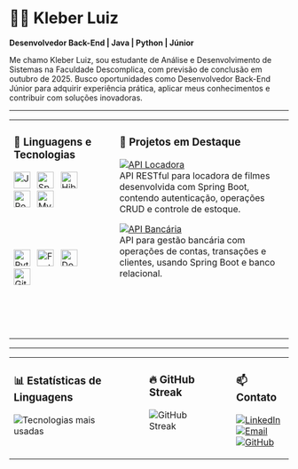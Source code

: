 # 👨‍💻 Kleber Luiz

**Desenvolvedor Back-End | Java | Python | Júnior**

Me chamo Kleber Luiz, sou estudante de Análise e Desenvolvimento de Sistemas na Faculdade Descomplica, com previsão de conclusão em outubro de 2025. Busco oportunidades como Desenvolvedor Back-End Júnior para adquirir experiência prática, aplicar meus conhecimentos e contribuir com soluções inovadoras.

---

<table>
  <tr>
    <td valign="top">

### 🔧 Linguagens e Tecnologias

<!-- Linha 1 -->
<img alt="Java" title="Java" width="30px" src="https://cdn.jsdelivr.net/gh/devicons/devicon@latest/icons/java/java-original.svg" style="margin-right: 8px;" />
<img alt="Spring Boot" title="Spring Boot" width="30px" src="https://cdn.jsdelivr.net/gh/devicons/devicon@latest/icons/spring/spring-original.svg" style="margin-right: 8px;" />
<img alt="Hibernate" title="Hibernate (JPA)" width="30px" src="https://cdn.jsdelivr.net/gh/devicons/devicon@latest/icons/hibernate/hibernate-original.svg" style="margin-right: 8px;" />
<img alt="PostgreSQL" title="PostgreSQL" width="30px" src="https://cdn.jsdelivr.net/gh/devicons/devicon@latest/icons/postgresql/postgresql-original.svg" style="margin-right: 8px;" />
<img alt="MySQL" title="MySQL" width="30px" src="https://cdn.jsdelivr.net/gh/devicons/devicon@latest/icons/mysql/mysql-original.svg" style="margin-right: 8px;" />

<br/><br/>

<!-- Linha 2 -->
<img alt="Python" title="Python" width="30px" src="https://cdn.jsdelivr.net/gh/devicons/devicon@latest/icons/python/python-original.svg" style="margin-right: 8px;" />
<img alt="FastAPI" title="FastAPI" width="30px" src="https://fastapi.tiangolo.com/img/logo-margin/logo-teal.png" style="margin-right: 8px;" />
<img alt="Docker" title="Docker" width="30px" src="https://cdn.jsdelivr.net/gh/devicons/devicon@latest/icons/docker/docker-original.svg" style="margin-right: 8px;" />
<img alt="Git" title="Git" width="30px" src="https://cdn.jsdelivr.net/gh/devicons/devicon@latest/icons/git/git-original.svg" style="margin-right: 8px;" />

<br/><br/><br/>

</td>
<td valign="top" style="padding-left: 40px;">

### 🚀 Projetos em Destaque

[![API Locadora](https://img.shields.io/badge/API_Locadora-Repository-007ACC?style=for-the-badge)](https://github.com/kleberlz17/api_locadora)  
API RESTful para locadora de filmes desenvolvida com Spring Boot, contendo autenticação, operações CRUD e controle de estoque.

[![API Bancária](https://img.shields.io/badge/API_Bancaria-Repository-007ACC?style=for-the-badge)](https://github.com/kleberlz17/api_bancaria)  
API para gestão bancária com operações de contas, transações e clientes, usando Spring Boot e banco relacional.

</td>
  </tr>
</table>

---

<table>
  <tr>
    <td valign="top">

### 📊 Estatísticas de Linguagens

![Tecnologias mais usadas](https://github-readme-stats.vercel.app/api/top-langs/?username=kleberlz17&theme=tokyonight&layout=compact&custom_title=Tecnologias&langs_count=9)

</td>
<td valign="top" style="padding-left: 40px;">

### 🔥 GitHub Streak

![GitHub Streak](https://github-readme-streak-stats.herokuapp.com/?user=kleberlz17&theme=tokyonight)

</td>
<td valign="top" style="padding-left: 40px;">

### 📫 Contato

[![LinkedIn](https://img.shields.io/badge/-LinkedIn-blue?style=for-the-badge&logo=linkedin)](https://www.linkedin.com/in/kleberluizferreiramachado/)  
[![Email](https://img.shields.io/badge/-Email-red?style=for-the-badge&logo=gmail)](mailto:kleberluizf15@gmail.com)  
[![GitHub](https://img.shields.io/badge/-GitHub-black?style=for-the-badge&logo=github&logoColor=white&label=Perfil)](https://github.com/kleberlz17)

</td>
  </tr>
</table>
